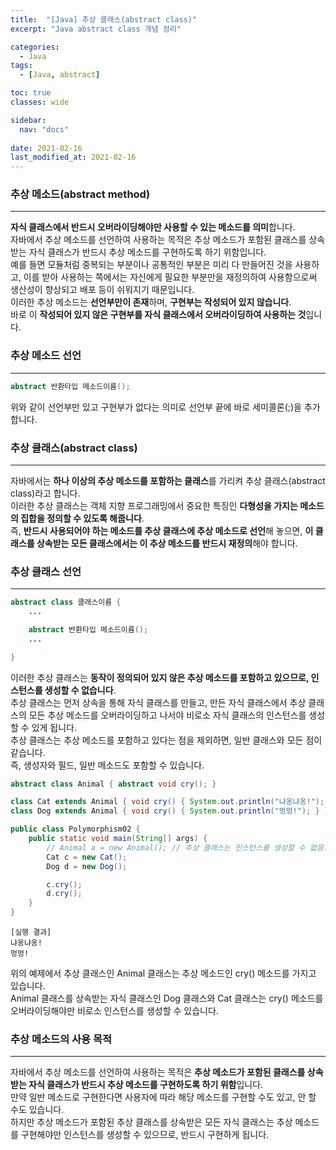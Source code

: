 ```yaml
---
title:  "[Java] 추상 클래스(abstract class)"
excerpt: "Java abstract class 개념 정리"

categories:
  - Java
tags:
  - [Java, abstract]

toc: true
classes: wide

sidebar:
  nav: "docs"
 
date: 2021-02-16
last_modified_at: 2021-02-16
---
```


### 추상 메소드(abstract method)
---
**자식 클래스에서 반드시 오버라이딩해야만 사용할 수 있는 메소드를 의미**합니다.<br>
자바에서 추상 메소드를 선언하여 사용하는 목적은 추상 메소드가 포함된 클래스를 상속받는 자식 클래스가 반드시 추상 메소드를 구현하도록 하기 위함입니다.<br>
예를 들면 모듈처럼 중복되는 부분이나 공통적인 부분은 미리 다 만들어진 것을 사용하고, 이를 받아 사용하는 쪽에서는 자신에게 필요한 부분만을 재정의하여 사용함으로써 생산성이 향상되고 배포 등이 쉬워지기 때문입니다.<br>
이러한 추상 메소드는 **선언부만이 존재**하며, **구현부는 작성되어 있지 않습니다**.<br>
바로 이 **작성되어 있지 않은 구현부를 자식 클래스에서 오버라이딩하여 사용하는 것**입니다.

### 추상 메소드 선언
---

```java
abstract 반환타입 메소드이름();
```

위와 같이 선언부만 있고 구현부가 없다는 의미로 선언부 끝에 바로 세미콜론(;)을 추가합니다.

### 추상 클래스(abstract class)
---
자바에서는 **하나 이상의 추상 메소드를 포함하는 클래스**를 가리켜 추상 클래스(abstract class)라고 합니다.<br>
이러한 추상 클래스는 객체 지향 프로그래밍에서 중요한 특징인 **다형성을 가지는 메소드의 집합을 정의할 수 있도록 해줍니다**.<br>
즉, **반드시 사용되어야 하는 메소드를 추상 클래스에 추상 메소드로 선언**해 놓으면, **이 클래스를 상속받는 모든 클래스에서는 이 추상 메소드를 반드시 재정의**해야 합니다.

### 추상 클래스 선언
---

```java
abstract class 클래스이름 {
    ...

    abstract 반환타입 메소드이름();
    ...

}
```

이러한 추상 클래스는 **동작이 정의되어 있지 않은 추상 메소드를 포함하고 있으므로, 인스턴스를 생성할 수 없습니다**.<br>
추상 클래스는 먼저 상속을 통해 자식 클래스를 만들고, 만든 자식 클래스에서 추상 클래스의 모든 추상 메소드를 오버라이딩하고 나서야 비로소 자식 클래스의 인스턴스를 생성할 수 있게 됩니다.<br>
추상 클래스는 추상 메소드를 포함하고 있다는 점을 제외하면, 일반 클래스와 모든 점이 같습니다.<br>
즉, 생성자와 필드, 일반 메소드도 포함할 수 있습니다.

```java
abstract class Animal { abstract void cry(); }

class Cat extends Animal { void cry() { System.out.println("냐옹냐옹!"); } }
class Dog extends Animal { void cry() { System.out.println("멍멍!"); } }

public class Polymorphism02 {
    public static void main(String[] args) {
        // Animal a = new Animal(); // 추상 클래스는 인스턴스를 생성할 수 없음.
        Cat c = new Cat();
        Dog d = new Dog();

        c.cry();
        d.cry();
    }
}
```

```
[실행 결과]
냐옹냐옹!
멍멍!
```

위의 예제에서 추상 클래스인 Animal 클래스는 추상 메소드인 cry() 메소드를 가지고 있습니다.<br>
Animal 클래스를 상속받는 자식 클래스인 Dog 클래스와 Cat 클래스는 cry() 메소드를 오버라이딩해야만 비로소 인스턴스를 생성할 수 있습니다.

### 추상 메소드의 사용 목적
---
자바에서 추상 메소드를 선언하여 사용하는 목적은 **추상 메소드가 포함된 클래스를 상속받는 자식 클래스가 반드시 추상 메소드를 구현하도록 하기 위함**입니다.<br>
만약 일반 메소드로 구현한다면 사용자에 따라 해당 메소드를 구현할 수도 있고, 안 할 수도 있습니다.<br>
하지만 추상 메소드가 포함된 추상 클래스를 상속받은 모든 자식 클래스는 추상 메소드를 구현해야만 인스턴스를 생성할 수 있으므로, 반드시 구현하게 됩니다.